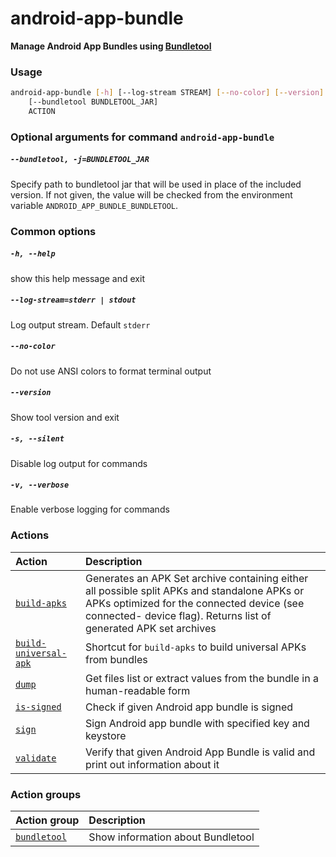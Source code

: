 
android-app-bundle
==================


**Manage Android App Bundles using [Bundletool](https://developer.android.com/studio/command-line/bundletool)**
### Usage
```bash
android-app-bundle [-h] [--log-stream STREAM] [--no-color] [--version] [-s] [-v]
    [--bundletool BUNDLETOOL_JAR]
    ACTION
```
### Optional arguments for command `android-app-bundle`

##### `--bundletool, -j=BUNDLETOOL_JAR`


Specify path to bundletool jar that will be used in place of the included version. If not given, the value will be checked from the environment variable `ANDROID_APP_BUNDLE_BUNDLETOOL`.
### Common options

##### `-h, --help`


show this help message and exit
##### `--log-stream=stderr | stdout`


Log output stream. Default `stderr`
##### `--no-color`


Do not use ANSI colors to format terminal output
##### `--version`


Show tool version and exit
##### `-s, --silent`


Disable log output for commands
##### `-v, --verbose`


Enable verbose logging for commands
### Actions

|Action|Description|
| :--- | :--- |
|[`build-apks`](build-apks.md)|Generates an APK Set archive containing either all possible split APKs and standalone APKs or APKs optimized for the connected device (see connected- device flag). Returns list of generated APK set archives|
|[`build-universal-apk`](build-universal-apk.md)|Shortcut for `build-apks` to build universal APKs from bundles|
|[`dump`](dump.md)|Get files list or extract values from the bundle in a human-readable form|
|[`is-signed`](is-signed.md)|Check if given Android app bundle is signed|
|[`sign`](sign.md)|Sign Android app bundle with specified key and keystore|
|[`validate`](validate.md)|Verify that given Android App Bundle is valid and print out information about it|

### Action groups

|Action group|Description|
| :--- | :--- |
|[`bundletool`](bundletool.md)|Show information about Bundletool|
